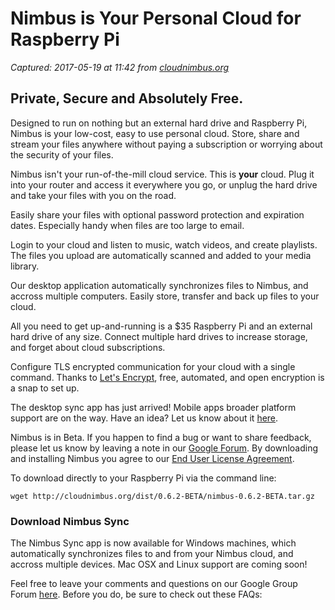 # Nimbus is Your Personal Cloud for Raspberry Pi

_Captured: 2017-05-19 at 11:42 from [cloudnimbus.org](https://cloudnimbus.org/)_

## Private, Secure and Absolutely Free.

Designed to run on nothing but an external hard drive and Raspberry Pi, Nimbus is your low-cost, easy to use personal cloud. Store, share and stream your files anywhere without paying a subscription or worrying about the security of your files.

Nimbus isn't your run-of-the-mill cloud service. This is **your** cloud. Plug it into your router and access it everywhere you go, or unplug the hard drive and take your files with you on the road.

Easily share your files with optional password protection and expiration dates. Especially handy when files are too large to email.

Login to your cloud and listen to music, watch videos, and create playlists. The files you upload are automatically scanned and added to your media library.

Our desktop application automatically synchronizes files to Nimbus, and accross multiple computers. Easily store, transfer and back up files to your cloud.

All you need to get up-and-running is a $35 Raspberry Pi and an external hard drive of any size. Connect multiple hard drives to increase storage, and forget about cloud subscriptions.

Configure TLS encrypted communication for your cloud with a single command. Thanks to [Let's Encrypt](https://letsencrypt.org/), free, automated, and open encryption is a snap to set up.

The desktop sync app has just arrived! Mobile apps broader platform support are on the way. Have an idea? Let us know about it [here](https://groups.google.com/forum/#!forum/nimbuscloud).

Nimbus is in Beta. If you happen to find a bug or want to share feedback, please let us know by leaving a note in our [Google Forum](https://groups.google.com/forum/#!forum/nimbuscloud). By downloading and installing Nimbus you agree to our [End User License Agreement](https://cloudnimbus.org/license/EULA.txt).

To download directly to your Raspberry Pi via the command line:
    
    
    wget http://cloudnimbus.org/dist/0.6.2-BETA/nimbus-0.6.2-BETA.tar.gz

### Download Nimbus Sync

The Nimbus Sync app is now available for Windows machines, which automatically synchronizes files to and from your Nimbus cloud, and accross multiple devices. Mac OSX and Linux support are coming soon!

Feel free to leave your comments and questions on our Google Group Forum [here](https://groups.google.com/forum/#!forum/nimbuscloud). Before you do, be sure to check out these FAQs:
